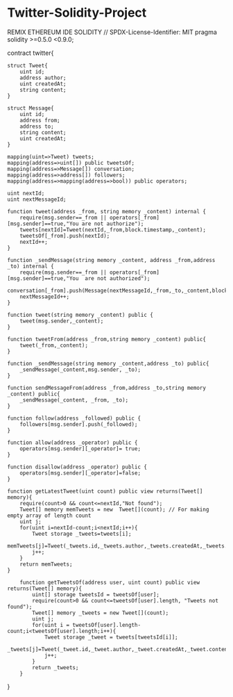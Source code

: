 # Twitter-Solidity-Project

REMIX ETHEREUM IDE
SOLIDITY
// SPDX-License-Identifier: MIT
pragma solidity >=0.5.0 <0.9.0;

contract twitter{

    struct Tweet{
        uint id;
        address author;
        uint createdAt;
        string content; 
    }
    
    struct Message{
        uint id;
        address from;
        address to;
        string content;
        uint createdAt;
    }

    mapping(uint=>Tweet) tweets;
    mapping(address=>uint[]) public tweetsOf;
    mapping(address=>Message[]) conversation; 
    mapping(address=>address[]) followers;
    mapping(address=>mapping(address=>bool)) public operators;

    uint nextId;
    uint nextMessageId;

    function tweet(address _from, string memory _content) internal {
        require(msg.sender==_from || operators[_from][msg.sender]==true,"You are not authorize");
        tweets[nextId]=Tweet(nextId,_from,block.timestamp,_content);
        tweetsOf[_from].push(nextId);
        nextId++;
    }

    function _sendMessage(string memory _content, address _from,address _to) internal {
        require(msg.sender==_from || operators[_from][msg.sender]==true,"You  are not authorized");
        conversation[_from].push(Message(nextMessageId,_from,_to,_content,block.timestamp));
        nextMessageId++;
    }

    function tweet(string memory _content) public {
        tweet(msg.sender,_content);
    }
    
    function tweetFrom(address _from,string memory _content) public{
        tweet(_from,_content);
    }

    function _sendMessage(string memory _content,address _to) public{
        _sendMessage(_content,msg.sender, _to);
    }

    function sendMessageFrom(address _from,address _to,string memory _content) public{
        _sendMessage(_content, _from, _to);
    }

    function follow(address _followed) public {
        followers[msg.sender].push(_followed);
    }

    function allow(address _operator) public {
        operators[msg.sender][_operator]= true;
    }

    function disallow(address _operator) public {
        operators[msg.sender][_operator]=false; 
    }

    function getLatestTweet(uint count) public view returns(Tweet[] memory){
        require(count>0 && count<=nextId,"Not found");
        Tweet[] memory memTweets = new  Tweet[](count); // For making empty array of length count
        uint j;
        for(uint i=nextId-count;i<nextId;i++){
            Tweet storage _tweets=tweets[i];
            memTweets[j]=Tweet(_tweets.id,_tweets.author,_tweets.createdAt,_tweets.content);
            j++;
        }
        return memTweets;
    }

        function getTweetsOf(address user, uint count) public view returns(Tweet[] memory){
            uint[] storage tweetsId = tweetsOf[user];
            require(count>0 && count<=tweetsOf[user].length, "Tweets not found");
            Tweet[] memory _tweets = new Tweet[](count);
            uint j;
            for(uint i = tweetsOf[user].length-count;i<tweetsOf[user].length;i++){
                Tweet storage _tweet = tweets[tweetsId[i]]; 
                _tweets[j]=Tweet(_tweet.id,_tweet.author,_tweet.createdAt,_tweet.content);
                j++;
            }
            return _tweets;
        }
}
